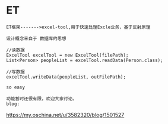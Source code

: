 # ET
```
ET框架------->excel-tool,用于快速处理Excle业务，基于反射原理

设计概念来自于 数据库的思想

//读数据
ExcelTool excelTool = new ExcelTool(filePath);
List<Person> peopleList = excelTool.readData(Person.class);

//写数据
excelTool.writeData(peopleList, outFilePath);

so easy

功能暂时还很有限，欢迎大家讨论。
blog:

```
https://my.oschina.net/u/3582320/blog/1501527
